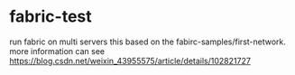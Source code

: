 # fabric-test
run fabric on multi servers
this based on the fabirc-samples/first-network.
more information can see https://blog.csdn.net/weixin_43955575/article/details/102821727
